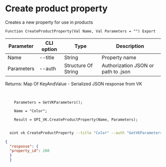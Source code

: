 ﻿---
sidebar_position: 2
---

# Create product property
 Creates a new property for use in products



`Function CreateProductProperty(Val Name, Val Parameters = "") Export`

  | Parameter | CLI option | Type | Description |
  |-|-|-|-|
  | Name | --title | String | Property name |
  | Parameters | --auth | Structure Of String | Authorization JSON or path to .json |

  
  Returns:  Map Of KeyAndValue - Serialized JSON response from VK

<br/>




```bsl title="Code example"
    Parameters = GetVKParameters();

    Name = "Color";

    Result = OPI_VK.CreateProductProperty(Name, Parameters);
```



```sh title="CLI command example"
    
  oint vk CreateProductProperty --title "Color" --auth "GetVKParameters()"

```

```json title="Result"
{
  "response": {
  "property_id": 260
  }
  }
```
